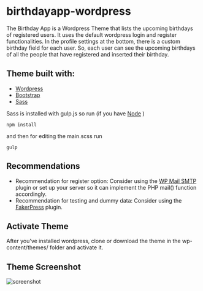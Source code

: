 # birthdayapp-wordpress
The Birthday App is a Wordpress Theme that lists the upcoming birthdays of registered users. It uses the default wordpress login and register functionalities. In the profile settings at the bottom, there is a custom birthday field for each user. So, each user can see the upcoming birthdays of all the people that have registered and inserted their birthday.


## Theme built with:
* [Wordpress](https://wordpress.org/)
* [Bootstrap](https://getbootstrap.com/)
* [Sass](https://sass-lang.com/)

Sass is installed with gulp.js so run (if you have [Node](https://nodejs.org/en/) )</br>

``` npm install ``` </br>

and then for editing the main.scss run</br>

``` gulp ```



## Recommendations
* Recommendation for register option: Consider using the [WP Mail SMTP](https://wordpress.org/plugins/wp-mail-smtp/) plugin or set up your server so it can implement the PHP mail() function accordingly.<br>
* Recommendation for testing and dummy data: Consider using the [FakerPress](https://wordpress.org/plugins/fakerpress/) plugin.


## Activate Theme
After you've installed wordpress, clone or download the theme in the wp-content/themes/ folder and activate it.


## Theme Screenshot
![screenshot](https://user-images.githubusercontent.com/28711622/52085229-3e347400-25a4-11e9-80c4-922347020a8b.png)

